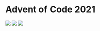 # Advent of Code 2021

![](https://img.shields.io/badge/day%20📅-8-blue)
![](https://img.shields.io/badge/stars%20⭐-14-yellow)
![](https://img.shields.io/badge/days%20completed-7-red)
